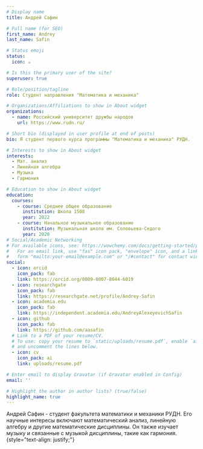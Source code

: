 ```yaml
---
# Display name
title: Андрей Сафин

# Full name (for SEO)
first_name: Andrey
last_name: Safin

# Status emoji
status:
  icon: ☕️

# Is this the primary user of the site?
superuser: true

# Role/position/tagline
role: Студент направления "Математика и механика"

# Organizations/Affiliations to show in About widget
organizations:
  - name: Российский университет дружбы народов
    url: https://www.rudn.ru/

# Short bio (displayed in user profile at end of posts)
bio: Я студент первого курса программы "Математика и механика" РУДН.

# Interests to show in About widget
interests:
  - Мат. анализ
  - Линейная алгебра
  - Музыка
  - Гармония

# Education to show in About widget
education:
  courses:
    - course: Среднее общее образование
      institution: Школа 1508
      year: 2022
    - course: Начальное музыкальное образование 
      institution: Музыкальная школа им. Соловьева-Седого
      year: 2020
# Social/Academic Networking
# For available icons, see: https://wowchemy.com/docs/getting-started/page-builder/#icons
#   For an email link, use "fas" icon pack, "envelope" icon, and a link in the
#   form "mailto:your-email@example.com" or "/#contact" for contact widget.
social:
  - icon: orcid
    icon_pack: fab
    link: https://orcid.org/0009-0007-8044-6019
  - icon: researchgate
    icon_pack: fab
    link: https://researchgate.net/profile/Andrey-Safin
  - icon: academia.edu
    icon_pack: fab
    link: https://independent.academia.edu/AndreyAlexeyevichSafin
  - icon: github
    icon_pack: fab
    link: https://github.com/aasafin
  # Link to a PDF of your resume/CV.
  # To use: copy your resume to `static/uploads/resume.pdf`, enable `ai` icons in `params.yaml`,
  # and uncomment the lines below.
  - icon: cv
    icon_pack: ai
    link: uploads/resume.pdf

# Enter email to display Gravatar (if Gravatar enabled in Config)
email: ''

# Highlight the author in author lists? (true/false)
highlight_name: true
---
```


Андрей Сафин - студент факультета математики и механики РУДН. Его научные интересы включают математический анализ, линейную алгебру и другие математические дисциплины. Он также изучает музыку и связанные с музыкой дисциплины, такие как гармония.
{style="text-align: justify;"}
